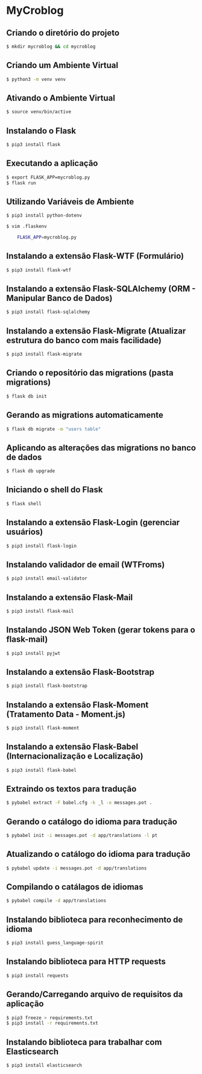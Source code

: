 # MyCroblog

## Criando o diretório do projeto

```zsh
$ mkdir mycroblog && cd mycroblog
```

## Criando um Ambiente Virtual

```zsh
$ python3 -m venv venv
```

## Ativando o Ambiente Virtual

```zsh
$ source venv/bin/active
```

## Instalando o Flask

```zsh
$ pip3 install flask
```

## Executando a aplicação

```zsh
$ export FLASK_APP=mycroblog.py
$ flask run
```

## Utilizando Variáveis de Ambiente

```zsh
$ pip3 install python-dotenv

$ vim .flaskenv

    FLASK_APP=mycroblog.py
```

## Instalando a extensão Flask-WTF (Formulário)

```zsh
$ pip3 install flask-wtf
```

## Instalando a extensão Flask-SQLAlchemy (ORM - Manipular Banco de Dados)

```zsh
$ pip3 install flask-sqlalchemy
```

## Instalando a extensão Flask-Migrate (Atualizar estrutura do banco com mais facilidade)

```zsh
$ pip3 install flask-migrate
```

## Criando o repositório das migrations (pasta migrations)

```zsh
$ flask db init
```

## Gerando as migrations automaticamente

```zsh
$ flask db migrate -m "users table"
```

## Aplicando as alterações das migrations no banco de dados

```zsh
$ flask db upgrade
```

## Iniciando o shell do Flask

```zsh
$ flask shell
```

## Instalando a extensão Flask-Login (gerenciar usuários)

```zsh
$ pip3 install flask-login
```

## Instalando validador de email (WTFroms)

```zsh
$ pip3 install email-validator
```

## Instalando a extensão Flask-Mail

```zsh
$ pip3 install flask-mail
```

## Instalando JSON Web Token (gerar tokens para o flask-mail)

```zsh
$ pip3 install pyjwt
```

## Instalando a extensão Flask-Bootstrap

```zsh
$ pip3 install flask-bootstrap
```

## Instalando a extensão Flask-Moment (Tratamento Data - Moment.js)

```zsh
$ pip3 install flask-moment
```

## Instalando a extensão Flask-Babel (Internacionalização e Localização)

```zsh
$ pip3 install flask-babel
```

## Extraindo os textos para tradução

```zsh
$ pybabel extract -F babel.cfg -k _l -o messages.pot .
```

## Gerando o catálogo do idioma para tradução

```zsh
$ pybabel init -i messages.pot -d app/translations -l pt
```

## Atualizando o catálogo do idioma para tradução

```zsh
$ pybabel update -i messages.pot -d app/translations
```

## Compilando o catálagos de idiomas

```zsh
$ pybabel compile -d app/translations
```

## Instalando biblioteca para reconhecimento de idioma

```zsh
$ pip3 install guess_language-spirit
```

## Instalando biblioteca para HTTP requests

```zsh
$ pip3 install requests
```

## Gerando/Carregando arquivo de requisitos da aplicação

```zsh
$ pip3 freeze > requirements.txt
$ pip3 install -r requirements.txt
```

## Instalando biblioteca para trabalhar com Elasticsearch

```zsh
$ pip3 install elasticsearch
```
